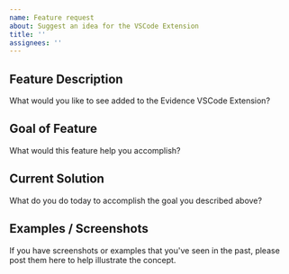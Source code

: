 ```yaml
---
name: Feature request
about: Suggest an idea for the VSCode Extension
title: ''
assignees: ''
---
```


## Feature Description

What would you like to see added to the Evidence VSCode Extension?

## Goal of Feature

What would this feature help you accomplish?

## Current Solution

What do you do today to accomplish the goal you described above?

## Examples / Screenshots

If you have screenshots or examples that you've seen in the past, please post them here to help illustrate the concept.
